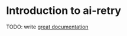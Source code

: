 # Introduction to ai-retry

TODO: write [great documentation](http://jacobian.org/writing/what-to-write/)
